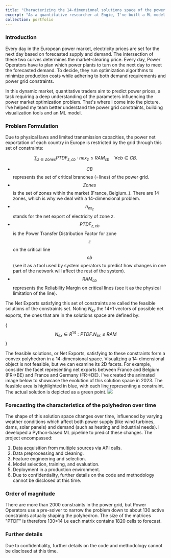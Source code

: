 ```yaml
---
title: "Characterizing the 14-dimensional solutions space of the power market optimization problem"
excerpt: "As a quantitative researcher at Engie, I've built a ML model forecasting the feasible sets of Power Net Exportations in Europe satisfying the European Power Grid constraints. <br/><img src='/images/01_03_2023_12.png'>"
collection: portfolio
---
```


### Introduction
Every day in the European power market, electricity prices are set for the next day based on forecasted supply and demand. The intersection of these two curves determines the market-clearing price.
Every day, Power Operators have to plan which power plants to turn on the next day to meet the forecasted demand. To decide, they run optimization algorithms to minimize production costs while adhering to both demand requirements and power grid constraints.

In this dynamic market, quantitative traders aim to predict power prices, a task requiring a deep understanding of the parameters influencing the power market optimization problem. That's where I come into the picture. I've helped my team better understand the power grid constraints, building visualization tools and an ML model.

### Problem Formulation
Due to physical laws and limited transmission capacities, the power net exportation of each country in Europe is restricted by the grid through this set of constraints:

$$ \sum_{z \in Zones} PTDF_{z,cb} \cdot nex_z \leq RAM_{cb} \quad \forall cb \in CB. $$

- $$CB$$ represents the set of critical branches (=lines) of the power grid.
- $$Zones$$ is the set of zones within the market (France, Belgium..). There are 14 zones, which is why we deal with a 14-dimensional problem.
- $$n_{ex_z}$$ stands for the net export of electricity of zone z.
- $$PTDF_{z,cb}$$ is the Power Transfer Distribution Factor for zone $$z$$ on the critical line $$cb$$ (see it as a tool used by system operators to predict how changes in one part of the network will affect the rest of the system).
- $$RAM_{cb}$$ represents the Reliability Margin on critical lines (see it as the physical limitation of the line).

The Net Exports satisfying this set of constraints are called the feasible solutions of the constraints set. Noting $N_{ex}$ the 14*1 vectors of possible net exports, the ones that are in the solutions space are defined by:

{ $$ N_{ex} \in R^{14} : PTDF.N_{ex} \leq RAM $$ }

The feasible solutions, or Net Exports, satisfying to these constraints form a convex polyhedron in a 14-dimensional space.  Visualizing a 14-dimensional object is not feasible, but we can examine its 2D facets. For example, consider the facet representing net exports between France and Belgium (FR->BE) and France and Germany (FR->DE). I've created the animated image below to showcase the evolution of this solution space in 2023. The feasible area is highlighted in blue, with each line representing a constraint. The actual solution is depicted as a green point.
<img src='/images/solutions_space.gif'>

### Forecasting the characteristics of the polyhedron over time

The shape of this solution space changes over time, influenced by varying weather conditions which affect both power supply (like wind turbines, dams, solar panels) and demand (such as heating and industrial needs). I developed a Python-based ML pipeline to predict these changes. The project encompassed:

1) Data acquisition from multiple sources via API calls.
2) Data preprocessing and cleaning.
3) Feature engineering and selection.
4) Model selection, training, and evaluation.
5) Deployment in a production environment.
6) Due to confidentiality, further details on the code and methodology cannot be disclosed at this time.

### Order of magnitude

There are more than 2000 constraints in the power grid, but Power Operators use a pre-solver to narrow the problem down to about 130 active constraints actually shaping the polyhedron.
The size of the matrices "PTDF" is therefore 130*14 i.e each matrix contains 1820 cells to forecast.

### Further details
Due to confidentiality, further details on the code and methodology cannot be disclosed at this time.